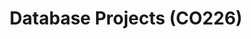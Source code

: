 ---
layout: project_cat
title: Database Projects (CO226)
nav_order: 4
permalink: /co226/
has_children: true

code: co226
type: COURSE
parent: Home
has_toc: true
default_thumb_image: /data/categories/co226/thumbnail.jpg
description: This section contains projects conducted as a partial requirement to complete the course CO226 - Database Systems. Usually, these projects are conducted by groups of 3 students. The course focuses on database systems and students are required to develop a database management system for the project
---